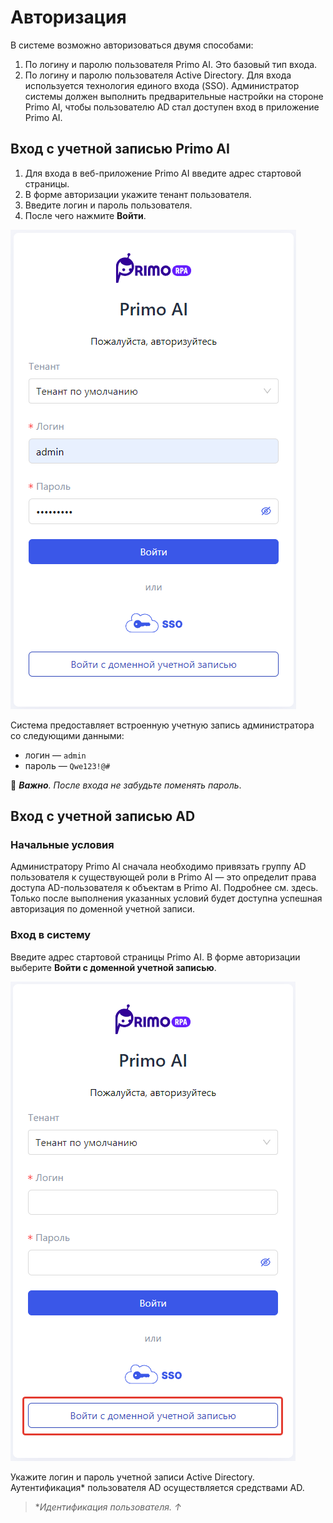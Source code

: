 # Авторизация

В системе возможно авторизоваться двумя способами:
1. По логину и паролю пользователя Primo AI. Это базовый тип входа. 
2. По логину и паролю пользователя Active Directory. Для входа используется технология единого входа (SSO). Администратор системы должен выполнить предварительные настройки на стороне Primo AI, чтобы пользователю AD стал доступен вход в приложение Primo AI.


## Вход с учетной записью Primo AI

1. Для входа в веб-приложение Primo AI введите адрес стартовой страницы.
2. В форме авторизации укажите тенант пользователя.
3. Введите логин и пароль пользователя.
4. После чего нажмите **Войти**.

![](</primo-ai/images/authorization.png>)

Система предоставляет встроенную учетную запись администратора со следующими данными:
* логин — `admin`
* пароль — `Qwe123!@#`

:small_orange_diamond: ***Важно**. После входа не забудьте поменять пароль*.


## Вход с учетной записью AD

### Начальные условия
Администратору Primo AI сначала необходимо привязать группу AD пользователя к существующей роли в Primo AI — это определит права доступа AD-пользователя к объектам в Primo AI. Подробнее см. здесь. Только после выполнения указанных условий будет доступна успешная авторизация по доменной учетной записи.

### Вход в систему
Введите адрес стартовой страницы Primo AI. В форме авторизации выберите **Войти с доменной учетной записью**.

![](</primo-ai/images/authorization-2.png>)

Укажите логин и пароль учетной записи Active Directory. Аутентификация* пользователя AD осуществляется средствами AD.


> \**Идентификация пользователя. ↑*




